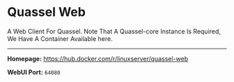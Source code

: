# Quassel Web

A Web Client For Quassel. Note That A Quassel-core Instance Is Required, We Have A Container Available here.

---

**Homepage:** https://hub.docker.com/r/linuxserver/quassel-web

**WebUI Port:** `64080`